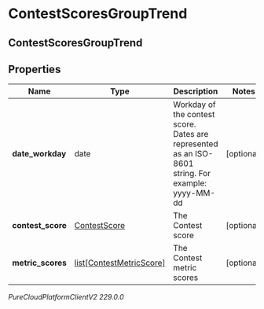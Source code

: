 # ContestScoresGroupTrend

## ContestScoresGroupTrend

## Properties

|Name | Type | Description | Notes|
|------------ | ------------- | ------------- | -------------|
| **date_workday** | date | Workday of the contest score. Dates are represented as an ISO-8601 string. For example: yyyy-MM-dd | [optional] |
| **contest_score** | [ContestScore](ContestScore) | The Contest score | [optional] |
| **metric_scores** | [list[ContestMetricScore]](ContestMetricScore) | The Contest metric scores | [optional] |



_PureCloudPlatformClientV2 229.0.0_
